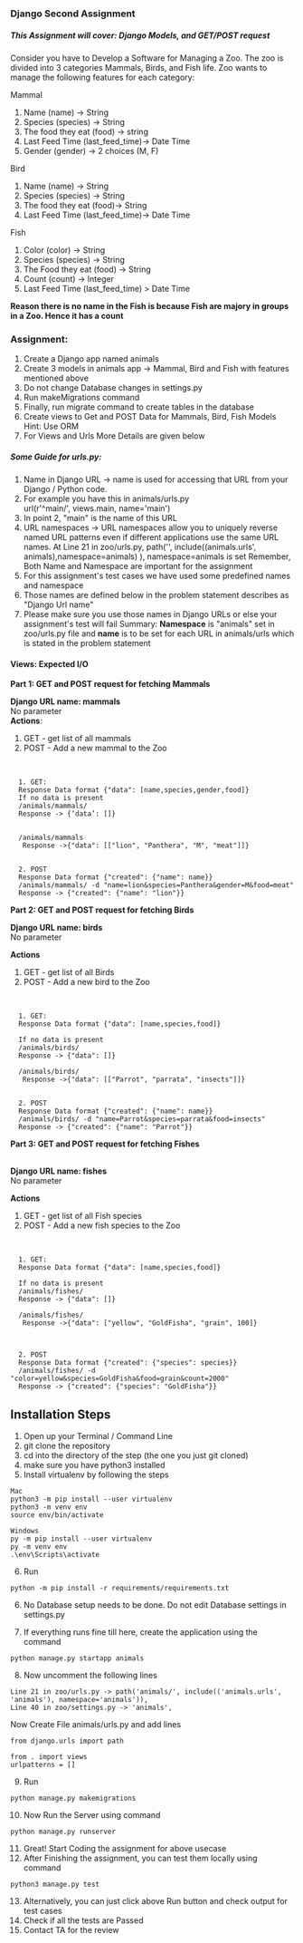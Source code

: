 ### Django Second Assignment

##### This Assignment will cover: Django Models, and GET/POST request


Consider you have to Develop a Software for Managing a Zoo. The zoo is divided into 3 categories Mammals, Birds, and Fish life. Zoo wants to manage the following features for each category:<br />

Mammal<br />
1. Name (name) -> String<br />
2. Species (species) -> String<br />
3. The food they eat (food) -> string<br />
4. Last Feed Time (last_feed_time)-> Date Time<br />
5. Gender (gender) -> 2 choices (M, F)<br />

Bird<br />
1. Name (name) -> String<br />
2. Species (species) -> String<br />
3. The food they eat  (food)-> String<br />
4. Last Feed Time (last_feed_time)-> Date Time<br />

Fish<br />
1. Color (color) -> String<br />
2. Species (species) -> String<br />
3. The Food they eat (food) -> String<br />
4. Count (count) -> Integer<br />
5. Last Feed Time (last_feed_time) > Date Time<br />

**Reason there is no name in the Fish is because Fish are majory in groups in a Zoo. Hence it has a count**


### Assignment:

1. Create a Django app named animals<br />
2. Create 3 models in animals app -> Mammal, Bird and Fish with features mentioned above<br />
3. Do not change Database changes in settings.py<br />
4. Run makeMigrations command<br />
5. Finally, run migrate command to create tables in the database<br />
6. Create views to Get and POST Data for Mammals, Bird, Fish Models Hint: Use ORM<br />
7. For Views and Urls More Details are given below <br />


##### Some Guide for urls.py:<br />

1. Name in Django URL -> name is used for accessing that URL from your Django / Python code.<br />
2. For example you have this in animals/urls.py<br />
url(r'^main/', views.main, name='main')
3. In point 2, "main" is the name of this URL
4. URL namespaces -> URL namespaces allow you to uniquely reverse named URL patterns even if different applications use the same URL names. At Line 21 in zoo/urls.py, path('', include((animals.urls', animals),namespace=animals) ), namespace=animals is set Remember, Both Name and Namespace are important for the assignment
5. For this assignment's test cases we have used some predefined names and namespace
6. Those names are defined below in the problem statement describes as "Django Url name"
7. Please make sure you use those names in Django URLs or else your assignment's test will fail
Summary: **Namespace** is "animals" set in zoo/urls.py file and **name** is to be set for each URL in animals/urls which is stated in the problem statement


#### Views: Expected I/O


**Part 1: GET and POST request for fetching Mammals**

**Django URL name: mammals**<br />
No parameter<br />
**Actions**:<br />
1. GET - get list of all mammals<br />
2. POST - Add a new mammal to the Zoo<br />
<br />

      1. GET:
      Response Data format {"data": [name,species,gender,food]}
      If no data is present
      /animals/mammals/
      Response -> {‘data’: []}


      /animals/mammals
       Response ->{"data": [["lion", "Panthera", "M", "meat"]]}


      2. POST
      Response Data format {"created": {"name": name}}
      /animals/mammals/ -d "name=lion&species=Panthera&gender=M&food=meat"
      Response -> {"created": {"name": "lion"}}
 
 
**Part 2: GET and POST request for fetching Birds<br />**

**Django URL name: birds**<br />
No parameter<br />

**Actions**
1. GET - get list of all Birds<br />
2. POST - Add a new bird to the Zoo<br />
<br />

      1. GET:
      Response Data format {"data": [name,species,food]}

      If no data is present
      /animals/birds/
      Response -> {"data": []}

      /animals/birds/
       Response ->{"data": [["Parrot", "parrata", "insects"]]}


      2. POST
      Response Data format {"created": {"name": name}}
      /animals/birds/ -d "name=Parrot&species=parrata&food=insects"
      Response -> {"created": {"name": "Parrot"}}

 
**Part 3: GET and POST request for fetching Fishes<br />**
<br />

**Django URL name: fishes**<br />
No parameter<br />
 
**Actions**
1. GET - get list of all Fish species<br />
2. POST - Add a new fish species to the Zoo<br />
<br />

      1. GET:
      Response Data format {"data": [name,species,food]}

      If no data is present
      /animals/fishes/
      Response -> {"data": []}

      /animals/fishes/
       Response ->{"data": ["yellow", "GoldFisha", "grain", 100]}



      2. POST
      Response Data format {"created": {"species": species}}
      /animals/fishes/ -d "color=yellow&species=GoldFisha&food=grain&count=2000"
      Response -> {"created": {"species": "GoldFisha"}}

 
## Installation Steps
1. Open up your Terminal / Command Line
2. git clone the repository
3. cd into the directory of the step (the one you just git cloned)
4. make sure you have python3 installed
5. Install virtualenv by following the steps 
```
Mac
python3 -m pip install --user virtualenv
python3 -m venv env
source env/bin/activate

Windows
py -m pip install --user virtualenv
py -m venv env
.\env\Scripts\activate
```
6. Run 
```
python -m pip install -r requirements/requirements.txt
```
6. No Database setup needs to be done. Do not edit Database settings in settings.py

7. If everything runs fine till here, create the application using the command
```
python manage.py startapp animals
```
8. Now uncomment the following lines
```
Line 21 in zoo/urls.py -> path('animals/', include(('animals.urls', 'animals'), namespace='animals')),
Line 40 in zoo/settings.py -> 'animals',
```
Now Create File animals/urls.py and add lines
```
from django.urls import path

from . import views
urlpatterns = []
```
9. Run 
```
python manage.py makemigrations
```
10. Now Run the Server using command
```
python manage.py runserver
```
11.  Great! Start Coding the assignment for above usecase
12. After Finishing the assignment, you can test them locally using command 
```
python3 manage.py test
```
13. Alternatively, you can just click above Run button and check output for test cases 
14. Check if all the tests are Passed
15. Contact TA for the review
